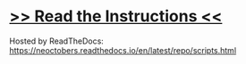 # [>> Read the Instructions <<](https://neoctobers.readthedocs.io/en/latest/repo/scripts.html)

Hosted by ReadTheDocs: https://neoctobers.readthedocs.io/en/latest/repo/scripts.html
